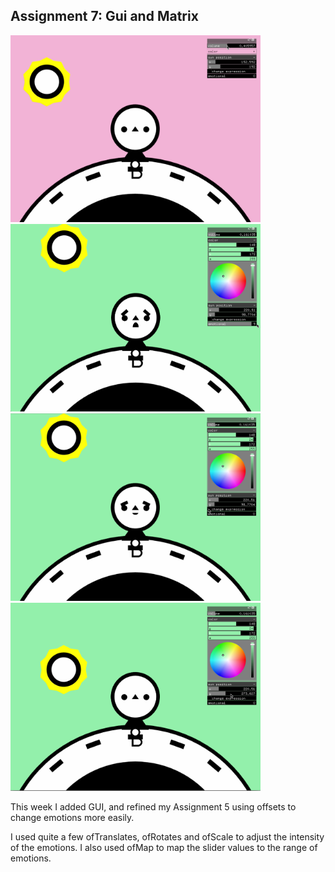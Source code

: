 ## Assignment 7: Gui and Matrix ##

<img src="https://github.com/sycrus/openframeworks/blob/master/Assignment_7/img/1.png?raw=true" width=400>  <img src="https://github.com/sycrus/openframeworks/blob/master/Assignment_7/img/2.png?raw=true" width=400> <br>
<img src="https://github.com/sycrus/openframeworks/blob/master/Assignment_7/img/3.png?raw=true" width=400>   <a href="https://vimeo.com/396858004">
  <img src="https://github.com/sycrus/openframeworks/blob/master/Assignment_7/img/4.png?raw=true" alt="derp" width=400>
</a>


This week I added GUI, and refined my Assignment 5 using offsets to change emotions more easily. 

I used quite a few ofTranslates, ofRotates and  ofScale to adjust the intensity of the emotions. I also used ofMap to map the slider values to the range of emotions.
